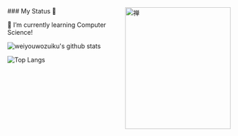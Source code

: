 <img align="right" src="https://cdn.jsdelivr.net/gh/weiyouwozuiku/weiyouwozuiku@master/zen-logo.png" alt="禅" width="238px" height="275px" />
### My Status 👋

<!--
**weiyouwozuiku/weiyouwozuiku** is a ✨ _special_ ✨ repository because its `README.md` (this file) appears on your GitHub profile.

Here are some ideas to get you started:

- 🔭 I’m currently working on ...
- 🌱 I’m currently learning ...
- 👯 I’m looking to collaborate on ...
- 🤔 I’m looking for help with ...
- 💬 Ask me about ...
- 📫 How to reach me: ...
- 😄 Pronouns: ...
- ⚡ Fun fact: ...
-->

🌱 I’m currently learning Computer Science!

![weiyouwozuiku's github stats](https://github-readme-stats.vercel.app/api?username=weiyouwozuiku&show_icons=true&theme=tokyonight&hide=prs&count_private=true)

![Top Langs](https://github-readme-stats.vercel.app/api/top-langs/?username=weiyouwozuiku&layout=compact&theme=tokyonight)
